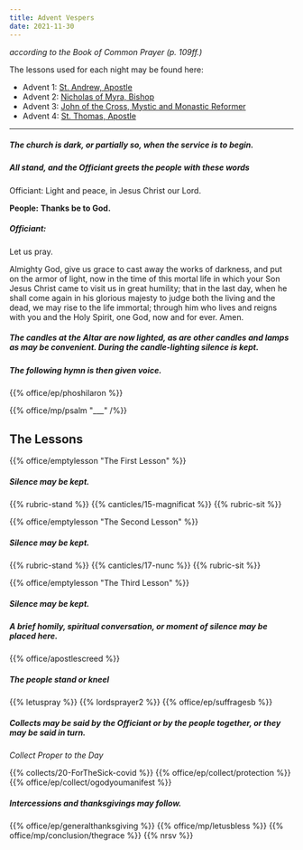 ```yaml
---
title: Advent Vespers
date: 2021-11-30
---
```

_according to the Book of Common Prayer (p. 109ff.)_

The lessons used for each night may be found here:

- Advent 1: [St. Andrew, Apostle](https://lectionarypage.net/YearABC/HolyDays/Andrew.html)
- Advent 2: [Nicholas of Myra, Bishop](https://lectionarypage.net/LesserFF/Dec/Nicholas.html)
- Advent 3: [John of the Cross, Mystic and Monastic Reformer](http://lectionarypage.net/LesserFF/Dec/JohnCross.html)
- Advent 4: [St. Thomas, Apostle](https://lectionarypage.net/YearABC/HolyDays/Thomas.html)

------------

##### The church is dark, or partially so, when the service is to begin.

##### All stand, and the Officiant greets the people with these words

Officiant:
Light and peace, in Jesus Christ our Lord.

**People:**
**Thanks be to God.**

##### Officiant:
Let us pray.

Almighty God, give us grace to cast away the works of darkness, and put on the armor of light, now in the time of this mortal life in which your Son Jesus Christ came to visit us in great humility; that in the last day, when he shall come again in his glorious majesty to judge both the living and the dead, we may rise to the life immortal; through him who lives and reigns with you and the Holy Spirit, one God, now and for ever. Amen.

##### The candles at the Altar are now lighted, as are other candles and lamps as may be convenient. During the candle-lighting silence is kept.

##### The following hymn is then given voice.

{{% office/ep/phoshilaron %}}

{{% office/mp/psalm "___" /%}}

## The Lessons
{{% office/emptylesson "The First Lesson" %}}
##### Silence may be kept.
{{% rubric-stand %}}
{{% canticles/15-magnificat %}}
{{% rubric-sit %}}

{{% office/emptylesson "The Second Lesson" %}}
##### Silence may be kept.
{{% rubric-stand %}}
{{% canticles/17-nunc  %}}
{{% rubric-sit %}}

{{% office/emptylesson "The Third Lesson" %}}
##### Silence may be kept.
##### A brief homily, spiritual conversation, or moment of silence may be placed here.

{{% office/apostlescreed %}}

##### The people stand or kneel
{{% letuspray %}}
{{% lordsprayer2 %}}
{{% office/ep/suffragesb %}}

##### Collects may be said by the Officiant or by the people together, or they may be said in turn.

_Collect Proper to the Day_

{{% collects/20-ForTheSick-covid %}}
{{% office/ep/collect/protection %}}
{{% office/ep/collect/ogodyoumanifest %}}

##### Intercessions and thanksgivings may follow.

{{% office/ep/generalthanksgiving %}}
{{% office/mp/letusbless %}}
{{% office/mp/conclusion/thegrace %}}
{{% nrsv %}}
